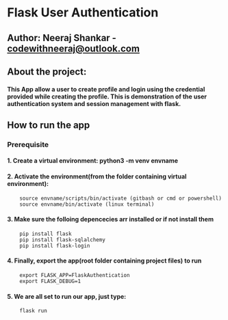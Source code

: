 # Flask User Authentication 

## Author: Neeraj Shankar - codewithneeraj@outlook.com
    
## About the project: 
#### This App allow a user to create profile and login using the credential provided while creating the profile. This is demonstration of the user authentication system and session management with flask. 


## How to run the app 
  ### Prerequisite
  ####  1. Create a virtual environment: python3 -m venv envname
  ####  2. Activate the environment(from the folder containing virtual environment):
        source envname/scripts/bin/activate (gitbash or cmd or powershell)
        source envname/bin/activate (linux terminal)
  ####  3. Make sure the folloing depencecies arr installed or if not install them
        pip install flask
        pip install flask-sqlalchemy
        pip install flask-login
  ####  4. Finally, export the app(root folder containing project files) to run
        export FLASK_APP=FlaskAuthentication
        export FLASK_DEBUG=1
  ####  5. We are all set to run our app, just type:
        flask run



